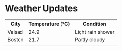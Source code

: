 # Weather Updates

<!-- WEATHER-UPDATE-START -->
<table><tr><th>City</th><th>Temperature (°C)</th><th>Condition</th></tr><tr><td>Valsad</td><td>24.9</td><td>Light rain shower</td></tr><tr><td>Boston</td><td>21.7</td><td>Partly cloudy</td></tr><tr><td></td><td></td><td></td></tr></table>
<!-- WEATHER-UPDATE-END -->
